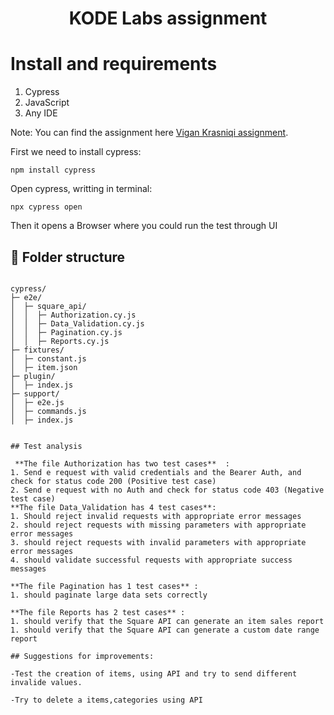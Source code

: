 <h1 align="center">KODE Labs assignment</h1>

# Install and requirements

1. Cypress
2. JavaScript
4. Any IDE

Note:
You can find the assignment here  [Vigan Krasniqi assignment](https://github.com/ViganKrasniqi/Kode-SquareUp). 

First we need to install cypress:

```shell
npm install cypress
```

Open cypress, writting in terminal:

```shell
npx cypress open
```

Then it opens a Browser where you could run the test through UI


## 📁 Folder structure
```

cypress/
├─ e2e/
│  ├─ square_api/
│  │  ├─ Authorization.cy.js
│  │  ├─ Data_Validation.cy.js
│  │  ├─ Pagination.cy.js
│  │  ├─ Reports.cy.js
├─ fixtures/
│  ├─ constant.js
│  ├─ item.json
├─ plugin/
│  ├─ index.js
├─ support/
│  ├─ e2e.js
│  ├─ commands.js
│  ├─ index.js


## Test analysis

 **The file Authorization has two test cases**  :
1. Send e request with valid credentials and the Bearer Auth, and check for status code 200 (Positive test case)
2. Send e request with no Auth and check for status code 403 (Negative test case)
**The file Data_Validation has 4 test cases**:
1. Should reject invalid requests with appropriate error messages
2. should reject requests with missing parameters with appropriate error messages
3. should reject requests with invalid parameters with appropriate error messages
4. should validate successful requests with appropriate success messages

**The file Pagination has 1 test cases** :
1. should paginate large data sets correctly

**The file Reports has 2 test cases** :
1. should verify that the Square API can generate an item sales report
1. should verify that the Square API can generate a custom date range report

## Suggestions for improvements:

-Test the creation of items, using API and try to send different invalide values.

-Try to delete a items,categories using API
